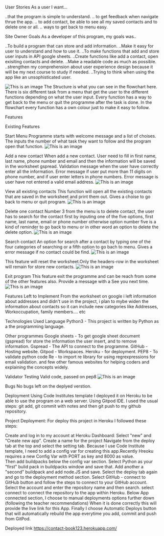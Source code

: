 User Stories
As a user I want...

..that the program is simple to understand.
.. to get feedback when navigate thrue the app.
.. to add contact, be able to see all my saved contacts and to delete one or all.
.. ways to get back to menu easy.

Site Owner Goals
As a developer of this program, my goals was..

..To build a program that can store and add information.
..Make it easy for user to understand and how to use it.
..To make functions that add and store user inputs in API google sheets.
..Create functions like add a contact, open exisiting contacts and delete.
..Make a readable code as much as possible. 
..strengthen my comprehension about user experience design because it will be my next course to study if needed.
..Trying to think when using the app like an unsophisticated user. 

![This is an image](assest/images/flowchart.jpg)
The Structure is what you can see in the flowchart here. There is six different task from a menu that get the user to the different functions depending on what the user input. Every function has a way to get back to the menu or quit the programme after the task is done. In the flowchart every function has a own colour just to make it easy to follow.

Features

Existing Features

Start Menu
Programme starts with welcome message and a list of choises. The inputs the number of what task they want to follow and the program open that function.
![This is an image](assest/images/start.png)

Add a new contact
When add a new contact. User need to fill in first name, last name, phone number and email and then the information will be saved in the worksheet gspread.
Validation message when the user have correctly enter all the information.
Error message if user put more than 11 digits on phone number, and if user enter letters in phone numbers.
Error message is user have not entered a valid email address.
![This is an image](assest/images/Addnewcontact.PNG)

View all existing contacts
This function will open all the existing contacts that are saved in the worksheet and print them out.
Gives a choise to go back to menu or quit program.
![This is an image](assest/images/viewallcontact.PNG)

Delete one contact
Number 3 from the menu is to delete contact, the user has to search for the contact first by inputing one of the five options, first name, last name, email or phone number otherwise option number five is a kind of reminder to go back to menu or in other word an option to delete the delete option. 
![This is an image](assest/images/deletecontact.PNG)

Search contact
An option for search after a contact by typing one of the four categories of searching or a fifth option to go bach to menu.
Gives a error message if no contact could be find.
![This is an image](assest/images/search.PNG)

This feature will reset the worksheet.Only the headers-row in the worksheet will remain for store new contacts.
![This is an image](assest/images/search.PNG)

Exit program
This feature exit the programme and can be reach from some of the other features also.
Provide a message with a See you next time.
![This is an image](assest/images/Exit.PNG)

Features Left to Implement
From the worksheet on google i left information about addresses and didn't use in the project, i plan to mybe widen the information about contacts so it can include new categories like Addresses, Workoccupation, family members.... etc

Technologies Used
Language
Python3 - This project is written by Python as a the programming language.

Other programmes
Google sheets - To get  google sheet document (gspread) for store the information the user insert, and to remove information.
Gspread - The API to connect  to the programme.
GitHub - Hosting website.
Gitpod -  Workspaces.
Heroku - for deployment.
PEP8 - To validate python code
Re - to import re library for using regrexpressions for email validation.
and few other  famous websites for helping coders and explaining the concepts widely. 

Validator Testing
Valid code, passed on pep8 
![This is an image](assest/images/Pep8.PNG)

Bugs
No bugs left on the deplyed verstion.

Deployment
Using Code Institutes template I deployed it on Heroku to be able to use the program on a web server. Using Gitpod IDE. I used the usual steps: git add, git commit with notes and then git push to my github repository. 

Project Deployment:
For deploy this project in Heroku I followed these steps:

Create and log in to my account at Heroku
Dashboard: Select "new" and "Create new app".
Create a name for the project
Navigate from the deploy tab at the top and select the setting tab.
Because I use Code Institute template, I need to add a config var for creating this app.Recently Hreoku requires a new Config Var with  PORT as key  and 8000 as value.  
Then add buildpacks below the config var section.
Select Python as your "first" bulid pack in buildpacks window and save that.
Add another a "second" buildpack and add node.JS and save.
Select the deploy tab again and go to the deployment method section.
Select GitHub - connect to GitHub button and follow the steps to connect to your GitHub account.
Select the account and enter the  repository name and then search.
select connect to connect the repository to the app within Heroku.
Below App connected section, I choose to manual deployments options further down (following the teacher recommendations)
When it is done correctly this will provide the live link for this App.
Finally I choose Automatic Deploys button that will automatically rebuild the app everytime you add, commit and push from GitPod.

Deployed link 
https://contact-book123.herokuapp.com/